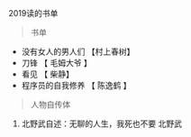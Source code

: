 2019读的书单
>  书单
* 没有女人的男人们 【村上春树】
* 刀锋           【 毛姆大爷 】
* 看见          【 柴静】
* 程序员的自我修养    【 陈逸鹤 】
 > 人物自传体

  1.  北野武自述：无聊的人生，我死也不要             北野武
 


